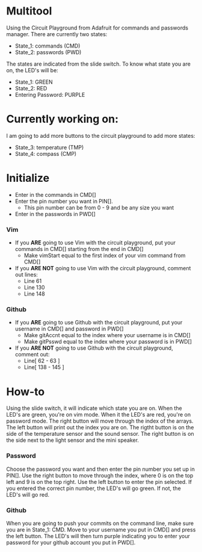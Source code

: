 # Multitool
Using the Circuit Playground from Adafruit for commands and passwords manager. There are currently two states:
- State_1: commands (CMD)
- State_2: passwords (PWD)

The states are indicated from the slide switch. To know what state you are on, the LED's will be:
- State_1: GREEN
- State_2: RED
- Entering Password: PURPLE

# Currently working on:
I am going to add more buttons to the circuit playground to add more states:
- State_3: temperature (TMP)
- State_4: compass (CMP)

# Initialize
- Enter in the commands in CMD[]
- Enter the pin number you want in PIN[].
  - This pin number can be from 0 - 9 and be any size you want
- Enter in the passwords in PWD[]

### Vim
- If you **ARE** going to use Vim with the circuit playground, put your commands in CMD[] starting from the end in CMD[]
  - Make vimStart equal to the first index of your vim command from CMD[]
- If you **ARE NOT** going to use Vim with the circuit playground, comment out lines:
   - Line 61
   - Line 130
   - Line 148

### Github
- If you **ARE** going to use Github with the circuit playground, put your username in CMD[] and password in PWD[]
  - Make gitAccnt equal to the index where your username is in CMD[]
  - Make gitPsswd equal to the index where your password is in PWD[]
- If you **ARE NOT** going to use Github with the circuit playground, comment out:
  - Line[ 62 - 63 ]
  - Line[ 138 - 145 ]

# How-to
Using the slide switch, it will indicate which state you are on. When the LED's are green, you're on vim mode. When it the LED's are red, you're on password mode. The right button will move through the index of the arrays. The left button will print out the index you are on. The rigtht button is on the side of the temperature sensor and the sound sensor. The right button is on the side next to the light sensor and the mini speaker.

### Password
Choose the password you want and then enter the pin number you set up in PIN[]. Use the right button to move through the index, where 0 is on the top left and 9 is on the top right. Use the left button to enter the pin selected. If you entered the correct pin number, the LED's will go green. If not, the LED's will go red.

### Github
When you are going to push your commits on the command line, make sure you are in State_1: CMD. Move to your username you put in CMD[] and press the left button. The LED's will then turn purple indicating you to enter your password for your github account you put in PWD[].

